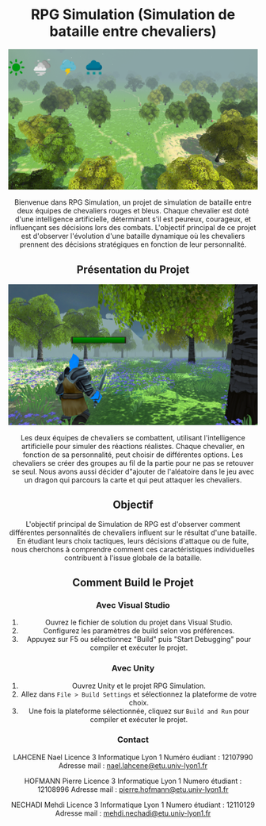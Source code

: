 <center>

# RPG Simulation (Simulation de bataille entre chevaliers)


![RPG_game](Screen/RPG_game_1.png)

Bienvenue dans RPG Simulation, un projet de simulation de bataille entre deux équipes de chevaliers rouges et bleus. Chaque chevalier est doté d'une intelligence artificielle, déterminant s'il est peureux, courageux, et influençant ses décisions lors des combats. L'objectif principal de ce projet est d'observer l'évolution d'une bataille dynamique où les chevaliers prennent des décisions stratégiques en fonction de leur personnalité.

## Présentation du Projet

![RPG_game](Screen/RPG_game.png)



Les deux équipes de chevaliers se combattent, utilisant l'intelligence artificielle pour simuler des réactions réalistes. Chaque chevalier, en fonction de sa personnalité, peut choisir de différentes options. Les chevaliers se créer des groupes au fil de la partie pour ne pas se retouver se seul.
Nous avons aussi décider d"ajouter de l'aléatoire dans le jeu avec un dragon qui parcours la carte et qui peut attaquer les chevaliers.

## Objectif

L'objectif principal de Simulation de RPG est d'observer comment différentes personnalités de chevaliers influent sur le résultat d'une bataille. En étudiant leurs choix tactiques, leurs décisions d'attaque ou de fuite, nous cherchons à comprendre comment ces caractéristiques individuelles contribuent à l'issue globale de la bataille.

## Comment Build le Projet

### Avec Visual Studio

1. Ouvrez le fichier de solution du projet dans Visual Studio.
2. Configurez les paramètres de build selon vos préférences.
3. Appuyez sur F5 ou sélectionnez "Build" puis "Start Debugging" pour compiler et exécuter le projet.

### Avec Unity

1. Ouvrez Unity et le projet RPG Simulation.
2. Allez dans `File > Build Settings` et sélectionnez la plateforme de votre choix.
3. Une fois la plateforme sélectionnée, cliquez sur `Build and Run` pour compiler et exécuter le projet.



### Contact

LAHCENE Nael Licence 3 Informatique Lyon 1 
Numéro éudiant : 12107990
Adresse mail : nael.lahcene@etu.univ-lyon1.fr

HOFMANN Pierre Licence 3 Informatique Lyon 1 
Numero étudiant : 12108996
Adresse mail : pierre.hofmann@etu.univ-lyon1.fr

NECHADI Mehdi Licence 3 Informatique Lyon 1
Numero étudiant : 12110129
Adresse mail : mehdi.nechadi@etu.univ-lyon1.fr

</center>
